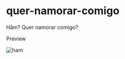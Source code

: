 # quer-namorar-comigo
Hãm? Quer namorar comigo?

Preview

![ham](https://github.com/Faeldevs/quer-namorar-comigo/assets/103973828/919ebf8b-12d4-4db1-91a1-e09b75e9b38e)
